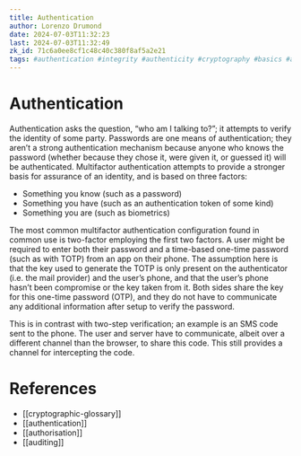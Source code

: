 ```yaml
---
title: Authentication
author: Lorenzo Drumond
date: 2024-07-03T11:32:23
last: 2024-07-03T11:32:49
zk_id: 71c6a0ee8cf1c48c40c380f8af5a2e21
tags: #authentication #integrity #authenticity #cryptography #basics #authorisation #auditing #confidentiality
---
```



# Authentication

Authentication asks the question, “who am I talking to?”; it attempts to verify the identity of some party. Passwords are one means of authentication; they aren’t a strong authentication mechanism because anyone who knows the password (whether because they chose it, were given it, or guessed it) will be authenticated. Multifactor authentication attempts to provide a stronger basis for assurance of an identity, and is based on three factors:

- Something you know (such as a password)
- Something you have (such as an authentication token of some kind)
- Something you are (such as biometrics)

The most common multifactor authentication configuration found in common use is two-factor employing the first two factors. A user might be required to enter both their password and a time-based one-time password (such as with TOTP) from an app on their phone. The assumption here is that the key used to generate the TOTP is only present on the authenticator (i.e. the mail provider) and the user’s phone, and that the user’s phone hasn’t been compromise or the key taken from it. Both sides share the key for this one-time password (OTP), and they do not have to communicate any additional information after setup to verify the password.

This is in contrast with two-step verification; an example is an SMS code sent to the phone. The user and server have to communicate, albeit over a different channel than the browser, to share this code. This still provides a channel for intercepting the code.

# References
- [[cryptographic-glossary]]
- [[authentication]]
- [[authorisation]]
- [[auditing]]
